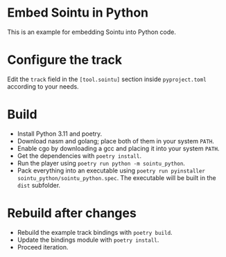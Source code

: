 # Embed Sointu in Python
This is an example for embedding Sointu into Python code.

# Configure the track
Edit the `track` field in the `[tool.sointu]` section inside `pyproject.toml` according to your needs.

# Build
* Install Python 3.11 and poetry.
* Download nasm and golang; place both of them in your system `PATH`.
* Enable cgo by downloading a gcc and placing it into your system `PATH`.
* Get the dependencies with `poetry install`.
* Run the player using `poetry run python -m sointu_python`.
* Pack everything into an executable using `poetry run pyinstaller sointu_python/sointu_python.spec`. The executable will be built in the `dist` subfolder.

# Rebuild after changes
* Rebuild the example track bindings with `poetry build`.
* Update the bindings module with `poetry install`.
* Proceed iteration.
